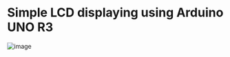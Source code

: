 # Simple LCD displaying using Arduino UNO R3
![image](https://github.com/user-attachments/assets/cec5a65a-d9a7-46a1-9f8f-475d666024ef)


